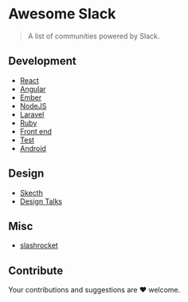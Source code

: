 # Awesome Slack
> A list of communities powered by Slack.

## Development
- [React](http://www.reactiflux.com/)
- [Angular](http://www.angularbuddies.com/)
- [Ember](https://ember-community-slackin.herokuapp.com/)
- [NodeJS](http://nodeslackers.io/)
- [Laravel](https://larachat.co/)
- [Ruby](https://rubydevelopers.typeform.com/to/l7WVWl)
- [Front end](http://frontenddevelopers.org/)
- [Test](http://hashtagtesting.com/)
- [Android](http://androidchat.co/)

## Design
- [Skecth](http://teamsketch.io/)
- [Design Talks](https://docs.google.com/forms/d/1KFCWRmjL3Z0GZxrUZjy_f8s0x1dIGaJP9447FbuBSqg/viewform?c=0&w=1)

## Misc
- [slashrocket](https://slashrocket.io/)

## Contribute
Your contributions and suggestions are :heart: welcome.
